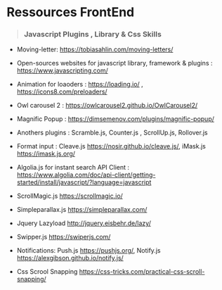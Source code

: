 # Ressources FrontEnd

> ### Javascript Plugins , Library & Css Skills

* Moving-letter: <https://tobiasahlin.com/moving-letters/>

* Open-sources websites for javascript library, framework & plugins : <https://www.javascripting.com/>

* Animation for loaoders : <https://loading.io/> , <https://icons8.com/preloaders/>

* Owl carousel 2 : <https://owlcarousel2.github.io/OwlCarousel2/>

* Magnific Popup : <https://dimsemenov.com/plugins/magnific-popup/> 

* Anothers plugins : Scramble.js, Counter.js , ScrollUp.js, Rollover.js

* Format input : Cleave.js <https://nosir.github.io/cleave.js/>, iMask.js <https://imask.js.org/>

* Algolia.js for instant search API Client : <https://www.algolia.com/doc/api-client/getting-started/install/javascript/?language=javascript>

* ScrollMagic.js <https://scrollmagic.io/>

* Simpleparallax.js <https://simpleparallax.com/>

* Jquery Lazyload <http://jquery.eisbehr.de/lazy/>

* Swipper.js <https://swiperjs.com/>

* Notifications: Push.js <https://pushjs.org/>, Notify.js <https://alexgibson.github.io/notify.js/>

* Css Scrool Snapping <https://css-tricks.com/practical-css-scroll-snapping/>
